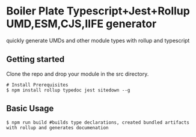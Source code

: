 # Boiler Plate Typescript+Jest+Rollup UMD,ESM,CJS,IIFE generator

quickly generate UMDs and other module types with rollup and typescript

## Getting started
Clone the repo and drop your module in the src directory.
```shell
# Install Prerequisites
$ npm install rollup typedoc jest sitedown --g
```

## Basic Usage
```shell
$ npm run build #builds type declarations, created bundled artifacts with rollup and generates documenation
```